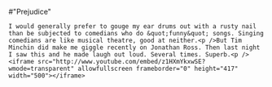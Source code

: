 #"Prejudice"


    I would generally prefer to gouge my ear drums out with a rusty nail than be subjected to comedians who do &quot;funny&quot; songs. Singing comedians are like musical theatre, good at neither.<p />But Tim Minchin did make me giggle recently on Jonathan Ross. Then last night I saw this and he made laugh out loud. Several times. Superb.<p /> <iframe src="http://www.youtube.com/embed/z1HXmYkxwSE?wmode=transparent" allowfullscreen frameborder="0" height="417" width="500"></iframe>
  